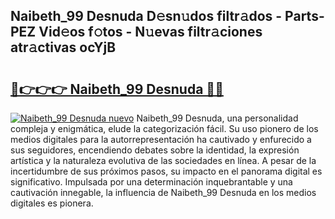 ## Naibeth_99 Desnuda D𝚎sn𝚞dos filtr𝚊dos - Parts-PEZ Vid𝚎os f𝚘tos - N𝚞evas filtr𝚊ciones atr𝚊ctivas ocYjB

# <h2><a href="http://mb97y8.tromn.icu/?c=Naibeth_99+Desnuda">🔗👉👉👉 Naibeth_99 Desnuda 🔗🔗</a></h2>

[![Naibeth_99 Desnuda nuevo](https://i.imgur.com/pEAQMta.gif)](http://mb97y8.tromn.icu/?c=Naibeth_99+Desnuda)
Naibeth_99 Desnuda, una personalidad compleja y enigmática, elude la categorización fácil. Su uso pionero de los medios digitales para la autorrepresentación ha cautivado y enfurecido a sus seguidores, encendiendo debates sobre la identidad, la expresión artística y la naturaleza evolutiva de las sociedades en línea. A pesar de la incertidumbre de sus próximos pasos, su impacto en el panorama digital es significativo. Impulsada por una determinación inquebrantable y una cautivación innegable, la influencia de Naibeth_99 Desnuda en los medios digitales es pionera.
